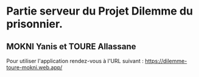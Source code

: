 # Partie serveur du Projet Dilemme du prisonnier.

## MOKNI Yanis et TOURE Allassane

Pour utiliser l'application rendez-vous à l'URL suivant : https://dilemme-toure-mokni.web.app/